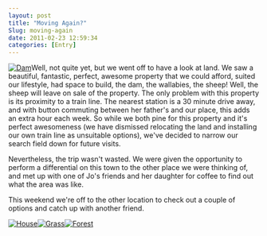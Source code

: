```yaml
---
layout: post
title: "Moving Again?"
Slug: moving-again
date: 2011-02-23 12:59:34
categories: [Entry]
---
```

[![](/wp-content/uploads/2011/02/20110128131128-300x225.jpg "Dam")](https://bendechrai.com/wp-content/uploads/2011/02/20110128131128.jpg)Well, not quite yet, but we went off to have a look at land. We saw a beautiful, fantastic, perfect, awesome property that we could afford, suited our lifestyle, had space to build, the dam, the wallabies, the sheep! Well, the sheep will leave on sale of the property. The only problem with this property is its proximity to a train line. The nearest station is a 30 minute drive away, and with button commuting between her father's and our place, this adds an extra hour each week. So while we both pine for this property and it's perfect awesomeness (we have dismissed relocating the land and installing our own train line as unsuitable options), we've decided to narrow our search field down for future visits.

Nevertheless, the trip wasn't wasted. We were given the opportunity to perform a differential on this town to the other place we were thinking of, and met up with one of Jo's friends and her daughter for coffee to find out what the area was like.

This weekend we're off to the other location to check out a couple of options and catch up with another friend.

[![](/wp-content/uploads/2011/02/20110128131127-150x150.jpg "House")](https://bendechrai.com/wp-content/uploads/2011/02/20110128131127.jpg)[![](/wp-content/uploads/2011/02/20110128131129-150x150.jpg "Grass")](https://bendechrai.com/wp-content/uploads/2011/02/20110128131129.jpg)[![](/wp-content/uploads/2011/02/20110128131130-150x150.jpg "Forest")](https://bendechrai.com/wp-content/uploads/2011/02/20110128131130.jpg)
